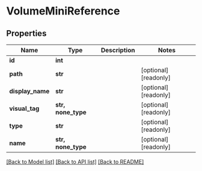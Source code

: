 # VolumeMiniReference


## Properties

Name | Type | Description | Notes
------------ | ------------- | ------------- | -------------
**id** | **int** |  | 
**path** | **str** |  | [optional] [readonly] 
**display_name** | **str** |  | [optional] [readonly] 
**visual_tag** | **str, none_type** |  | [optional] [readonly] 
**type** | **str** |  | [optional] [readonly] 
**name** | **str, none_type** |  | [optional] [readonly] 

[[Back to Model list]](../#documentation-for-models) [[Back to API list]](../#documentation-for-api-endpoints) [[Back to README]](../)


